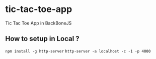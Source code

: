 # tic-tac-toe-app
Tic Tac Toe App in BackBoneJS

## How to setup in Local ?
`npm install -g http-server`
`http-server -a localhost -c -1 -p 4000`
